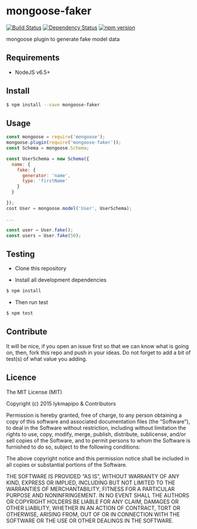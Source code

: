 # mongoose-faker

[![Build Status](https://travis-ci.org/lykmapipo/mongoose-faker.svg?branch=master)](https://travis-ci.org/lykmapipo/mongoose-faker)
[![Dependency Status](https://img.shields.io/david/lykmapipo/mongoose-faker.svg?style=flat)](https://david-dm.org/lykmapipo/mongoose-faker)
[![npm version](https://badge.fury.io/js/%40lykmapipo%2Fmongoose-faker.svg)](https://badge.fury.io/js/@lykmapipo/mongoose-faker)

mongoose plugin to generate fake model data

## Requirements

- NodeJS v6.5+

## Install
```sh
$ npm install --save mongoose-faker
```

## Usage

```javascript
const mongoose = require('mongoose');
mongoose.plugin(require('mongoose-faker'));
const Schema = mongoose.Schema;

const UserSchema = new Schema({
  name: {
    fake: {
      generator: 'name',
      type: 'firstName'
    }
  }

});
cost User = mongoose.model('User', UserSchema);

...

const user = User.fake();
const users = User.fake(50);
```


## Testing
* Clone this repository

* Install all development dependencies
```sh
$ npm install
```
* Then run test
```sh
$ npm test
```

## Contribute
It will be nice, if you open an issue first so that we can know what is going on, then, fork this repo and push in your ideas. Do not forget to add a bit of test(s) of what value you adding.

## Licence
The MIT License (MIT)

Copyright (c) 2015 lykmapipo & Contributors

Permission is hereby granted, free of charge, to any person obtaining a copy of this software and associated documentation files (the “Software”), to deal in the Software without restriction, including without limitation the rights to use, copy, modify, merge, publish, distribute, sublicense, and/or sell copies of the Software, and to permit persons to whom the Software is furnished to do so, subject to the following conditions:

The above copyright notice and this permission notice shall be included in all copies or substantial portions of the Software.

THE SOFTWARE IS PROVIDED “AS IS”, WITHOUT WARRANTY OF ANY KIND, EXPRESS OR IMPLIED, INCLUDING BUT NOT LIMITED TO THE WARRANTIES OF MERCHANTABILITY, FITNESS FOR A PARTICULAR PURPOSE AND NONINFRINGEMENT. IN NO EVENT SHALL THE AUTHORS OR COPYRIGHT HOLDERS BE LIABLE FOR ANY CLAIM, DAMAGES OR OTHER LIABILITY, WHETHER IN AN ACTION OF CONTRACT, TORT OR OTHERWISE, ARISING FROM, OUT OF OR IN CONNECTION WITH THE SOFTWARE OR THE USE OR OTHER DEALINGS IN THE SOFTWARE. 